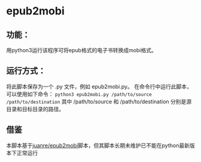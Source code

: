 # epub2mobi
## 功能：
用python3运行该程序可将epub格式的电子书转换成mobi格式。
## 运行方式：
将此脚本保存为一个 .py 文件，例如 epub2mobi.py。
在命令行中运行此脚本，可以使用如下命令：
`python3 epub2mobi.py /path/to/source /path/to/destination`
其中 /path/to/source 和 /path/to/destination 分别是源目录和目标目录的路径。
## 借鉴
本脚本基于[juanre/epub2mobi](https://github.com/juanre/epub2mobi)脚本，但其脚本长期未维护已不能在python最新版本下正常运行
